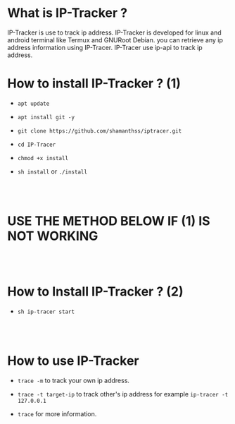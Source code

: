 # What is IP-Tracker ?

IP-Tracker is use to track ip address. IP-Tracker is developed for linux and android terminal like Termux and GNURoot Debian. you can retrieve any ip address information using IP-Tracer. IP-Tracer use ip-api to track ip address.

# How to install IP-Tracker ? (1)

* `apt update`

* `apt install git -y`

* `git clone https://github.com/shamanthss/iptracer.git`

* `cd IP-Tracer`

* `chmod +x install`

* `sh install` or `./install`

<br> <br>


# USE THE METHOD BELOW IF (1) IS NOT WORKING #

<br><br>



# How to Install IP-Tracker ? (2)

* `sh ip-tracer start`



<br><br>

# How to use IP-Tracker

* `trace -m` to track your own ip address.

* `trace -t target-ip` to track other's ip address for example `ip-tracer -t 127.0.0.1`

* `trace` for more information.
